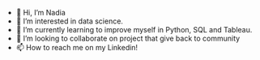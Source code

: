 - 👋 Hi, I’m Nadia
- 👀 I’m interested in data science.
- 🌱 I’m currently learning to improve myself in Python, SQL and Tableau.
- 💞️ I’m looking to collaborate on project that give back to community
- 📫 How to reach me on my Linkedin!

<!---
yapthatsright/yapthatsright is a ✨ special ✨ repository because its `README.md` (this file) appears on your GitHub profile.
You can click the Preview link to take a look at your changes.
--->
